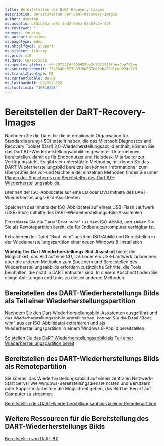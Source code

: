 ```yaml
---
title: Bereitstellen der DaRT-Recovery-Images
description: Bereitstellen der DaRT-Recovery-Images
author: dansimp
ms.assetid: df5cb54a-be8c-4ed2-89ea-d3c67c2ef4d4
ms.reviewer: ''
manager: dansimp
ms.author: dansimp
ms.pagetype: mdop
ms.mktglfcycl: support
ms.sitesec: library
ms.prod: w10
ms.date: 06/16/2016
ms.openlocfilehash: e445873324f005455ba3c96319847dea8ba761ae
ms.sourcegitcommit: 354664bc527d93f80687cd2eba70d1eea024c7c3
ms.translationtype: MT
ms.contentlocale: de-DE
ms.lasthandoff: 06/26/2020
ms.locfileid: "10810360"
---
```

# Bereitstellen der DaRT-Recovery-Images


Nachdem Sie die Datei für die internationale Organisation für Standardisierung (ISO) erstellt haben, die das Microsoft Diagnostics and Recovery Toolset (Dart) 8,0-Wiederherstellungsabbild enthält, können Sie das Dart 8,0-Wiederherstellungsabbild im gesamten Unternehmen bereitstellen, damit es für Endbenutzer und Helpdesk-Mitarbeiter zur Verfügung steht. Es gibt vier unterstützte Methoden, mit denen Sie das DART-Wiederherstellungsbild bereitstellen können. Informationen zum Überprüfen der vor-und Nachteile der einzelnen Methoden finden Sie unter [Planen des Speicherns und Bereitstellen des Dart 8,0-Wiederherstellungsabbilds](planning-how-to-save-and-deploy-the-dart-80-recovery-image-dart-8.md).

Brennen der ISO-Abbilddatei auf eine CD oder DVD mithilfe des DART-Wiederherstellungs-Bild-Assistenten

Speichern des Inhalts der ISO-Abbilddatei auf einem USB-Flash Laufwerk (USB-Stick) mithilfe des DART-Wiederherstellungs-Bild-Assistenten

Extrahieren Sie die Datei "Boot. wim" aus dem ISO-Abbild, und stellen Sie Sie als Remotepartition bereit, die für Endbenutzercomputer verfügbar ist.

Extrahieren der Datei "Boot. wim" aus dem ISO-Abbild und Bereitstellen in der Wiederherstellungspartition einer neuen Windows 8-Installation

**Wichtig**  Der **Dart-Wiederherstellungs-Bild-Assistent** bietet die Möglichkeit, das Bild auf eine CD, DVD oder ein USB-Laufwerk zu brennen, aber die anderen Methoden zum Speichern und Bereitstellen des Wiederherstellungsabbilds erfordern zusätzliche Schritte, die Tools beinhalten, die nicht in DART enthalten sind. In diesem Abschnitt finden Sie einige Anleitungen und Links zu diesen anderen Methoden.

 

## Bereitstellen des DART-Wiederherstellungs Bilds als Teil einer Wiederherstellungspartition


Nachdem Sie den Dart-Wiederherstellungsbild-Assistenten ausgeführt und das Wiederherstellungsabbild erstellt haben, können Sie die Datei "Boot. wim" aus der ISO-Abbilddatei extrahieren und als Wiederherstellungspartition in einem Windows 8-Abbild bereitstellen.

[So stellen Sie das DaRT-Wiederherstellungsabbild als Teil einer Wiederherstellungspartition bereit](how-to-deploy-the-dart-recovery-image-as-part-of-a-recovery-partition-dart-8.md)

## Bereitstellen des DART-Wiederherstellungs Bilds als Remotepartition


Sie können das Wiederherstellungsabbild auf einem zentralen Netzwerk-Start Server wie Windows-Bereitstellungsdienste hosten und Benutzern oder Supportmitarbeitern die Möglichkeit geben, das Bild bei Bedarf auf Computer zu streamen.

[Bereitstellen des DaRT-Wiederherstellungsabbilds in einer Remotepartition](how-to-deploy-the-dart-recovery-image-as-a-remote-partition-dart-8.md)

## Weitere Ressourcen für die Bereitstellung des DART-Wiederherstellungs Bilds


[Bereitstellen von DaRT 8.0](deploying-dart-80-dart-8.md)

 

 






